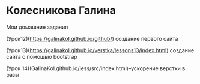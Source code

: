 # Колесникова Галина   

Мои домашние задания


(Урок12)(https://galinakol.github.io/github/) создание первого сайта



(Урок13)(https://galinakol.github.io/verstka/lessons13/index.html) создание сайта с помощью bootstrap

(Урок 14)(GalinaKol.github.io/less/src/index.html)–ускорение верстки в разы









































